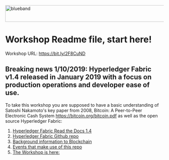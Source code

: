 <img src="https://farm5.staticflickr.com/4503/37148677233_71edc5a37b_o.png" width="1041" height="53" alt="blueband">

# Workshop Readme file, start here!

Workshop URL: https://bit.ly/2F8CuND

## Breaking news 1/10/2019: Hyperledger Fabric v1.4 released in January 2019 with a focus on production operations and developer ease of use. 

To take this workshop you are supposed to have a basic understanding of Satoshi Nakamoto's key paper from 2008, Bitcoin: A Peer-to-Peer Electronic Cash System https://bitcoin.org/bitcoin.pdf as well as the open source Hyperledger
Fabric: 

1. [Hyperledger Fabric Read the Docs 1.4](https://hyperledger-fabric.readthedocs.io/en/release-1.4/)
1. [Hyperledger Fabric Github repo](https://github.com/hyperledger/fabric)
1. [Background information to Blockchain](background.md)
1. [Events that make use of this repo](https://github.com/LennartFr/alf20191ibmbc/blob/master/events.md) 
1. [The Workshop is here:](/workshop.md)








